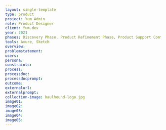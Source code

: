 ```yaml
---
layout: single-template
type: product
project: Yum Admin
role: Product Designer
client: Yum.dev
year: 2021
phases: Discovery Phase, Product Refinement Phase, Product Support Contract, Product Review Contract
tools: Axure, Sketch
overview:
problemstatement:
users:
persona:
constraints:
process:
processdoc:
processdocprompt:
outcome:
externalurl:
externalprompt:
collection-image: haulhound-logo.jpg
image01:
image02:
image03:
image04:
image05:
---
```

